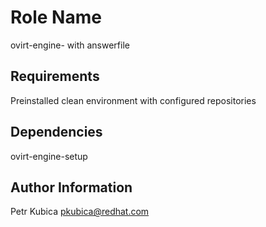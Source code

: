 Role Name
=========

ovirt-engine- with answerfile

Requirements
------------

Preinstalled clean environment with configured repositories

Dependencies
------------

ovirt-engine-setup

Author Information
------------------

Petr Kubica
pkubica@redhat.com
